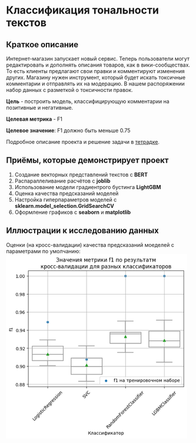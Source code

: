 # Классификация тональности текстов

## Краткое описание
Интернет-магазин запускает новый сервис. Теперь пользователи могут редактировать и дополнять 
описания товаров, как в вики-сообществах. То есть клиенты предлагают свои правки и 
комментируют изменения других. Магазину нужен инструмент, который будет искать токсичные 
комментарии и отправлять их на модерацию. В нашем распоряжении набор данных с разметкой о токсичности правок.

**Цель** - построить модель, классифицирующую комментарии на позитивные и негативные.

**Целевая метрика** - F1

**Целевое значение**: F1 должно быть меньше 0.75

Подробное описание проекта и решение задачи в 
[тетрадке](/13%20Машинное%20обучение%20для%20тектов/Классификация%20тональности%20текста.ipynb).


## Приёмы, которые демонстрирует проект
1. Создание векторных представлений текстов с **BERT**
2. Распараллеливание расчётов с **joblib**
3. Использование модели градиентрого бустинга **LightGBM**
4. Оценка качества предсказаний моделей
5. Настройка гиперпараметров моделей с **sklearn.model_selection.GridSearchCV**
6. Оформление графиков с **seaborn** и **matplotlib**


## Иллюстрации к исследованию данных
Оценки (на кросс-валидации) качества предсказаний моеделей с параметрами по умолчанию:  
<img alt="Оценки качества предсказаний моеделей" src="/13%20Машинное%20обучение%20для%20тектов/images/0.png" height="500">
